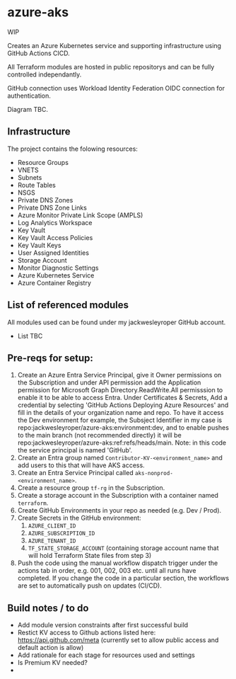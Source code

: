 # azure-aks
WIP

Creates an Azure Kubernetes service and supporting infrastructure using GitHub Actions CICD.

All Terraform modules are hosted in public repositorys and can be fully controlled independantly. 

GitHub connection uses Workload Identity Federation OIDC connection for authentication.

Diagram TBC.

## Infrastructure
The project contains the folowing resources:

* Resource Groups
* VNETS
* Subnets
* Route Tables
* NSGS
* Private DNS Zones
* Private DNS Zone Links
* Azure Monitor Private Link Scope (AMPLS)
* Log Analytics Workspace
* Key Vault
* Key Vault Access Policies
* Key Vault Keys
* User Assigned Identities
* Storage Account
* Monitor Diagnostic Settings
* Azure Kubernetes Service 
* Azure Container Registry

## List of referenced modules
All modules used can be found under my jackwesleyroper GitHub account.
* List TBC

## Pre-reqs for setup:

1. Create an Azure Entra Service Principal, give it Owner permissions on the Subscription and under API permission add the Application permission for Microsoft Graph Directory.ReadWrite.All permisssion to enable it to be able to access Entra. Under Certificates & Secrets, Add a credential by selecting 'GitHub Actions Deploying Azure Resources' and fill in the details of your organization name and repo. To have it access the Dev environment for example, the Subsject Identifier in my case is repo:jackwesleyroper/azure-aks:environment:dev, and to enable pushes to the main branch (not recommended directly) it will be repo:jackwesleyroper/azure-aks:ref:refs/heads/main. Note: in this code the service principal is named 'GitHub'.
2. Create an Entra group named `Contributor-KV-<environment_name>` and add users to this that will have AKS access.
3. Create an Entra Service Principal called `aks-nonprod-<environment_name>`.
4. Create a resource group `tf-rg` in the Subscription.
5. Create a storage account in the Subscription with a container named `terraform`.
6. Create GitHub Environments in your repo as needed (e.g. Dev / Prod).
7. Create Secrets in the GitHub environment:
   1. `AZURE_CLIENT_ID`
   2. `AZURE_SUBSCRIPTION_ID`
   3. `AZURE_TENANT_ID`
   4. `TF_STATE_STORAGE_ACCOUNT` (containing storage account name that will hold Terraform State files from step 3)
8. Push the code using the manual workflow dispatch trigger under the actions tab in order, e.g. 001, 002, 003 etc. until all runs have completed. If you change the code in a particular section, the workflows are set to automatically push on updates (CI/CD).

## Build notes / to do

* Add module version constraints after first successful build
* Restict KV access to Github actions listed here: https://api.github.com/meta (currently set to allow public access and default action is allow)
* Add rationale for each stage for resources used and settings
* Is Premium KV needed?
* 